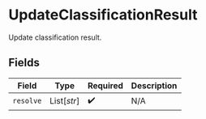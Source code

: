 # UpdateClassificationResult

Update classification result.


## Fields

| Field              | Type               | Required           | Description        |
| ------------------ | ------------------ | ------------------ | ------------------ |
| `resolve`          | List[*str*]        | :heavy_check_mark: | N/A                |